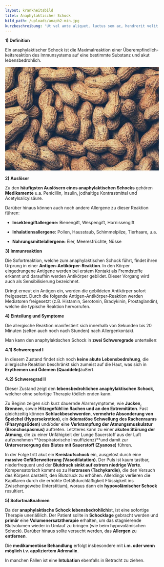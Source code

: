 ```yaml
---
layout: krankheitsbild
titel: Anaphylaktischer Schock
bild_path: /uploads/anaph2-min.jpg
kurzbeschreibung: 'Ut vel ante aliquet, luctus sem ac, hendrerit velit. Nunc lectus ligula, hendrerit vel nisi nec, dictum lobortis massa. Morbi posuere ante sapien, ac venenatis arcu lacinia et. Donec mattis imperdiet rhoncus. Vivamus facilisis et urna ut ornare. Integer placerat eu turpis non luctus. Ut et magna eu nibh mollis cursus. Sed consectetur nec lacus et bibendum. Etiam bibendum dolor et neque mattis, non pellentesque velit venenatis. In hac habitasse platea dictumst. Nunc vitae ante nisi. Sed facilisis odio nec ante ultrices mattis. Integer eget blandit tortor, in rutrum orci. In ac egestas velit. Duis mattis velit finibus tincidunt sagittis.'
---
```



**1) Definition**

Ein anaphylaktischer Schock ist die Maximalreaktion einer &Uuml;berempfindlich- keitsreaktion des Immunsystems auf eine bestimmte Substanz und akut lebensbedrohlich.

![](/uploads/versions/anaph2-min---x----800-535x---.jpg)

**2) Ausl&ouml;ser**

Zu den **h&auml;ufigsten Ausl&ouml;sern eines anaphylaktischen Schocks** geh&ouml;ren **Medikamente** u.a. Penicillin, Insulin, jodhaltige Kontrastmittel und Acetylsalicyls&auml;ure.

Dar&uuml;ber hinaus k&ouml;nnen auch noch andere Allergene zu dieser Reaktion f&uuml;hren:

* **Insektengiftallergene:** Bienengift, Wespengift, Hornissengift

* **Inhalationsallergene:** Pollen, Hausstaub, Schimmelpilze, Tierhaare, u.a.

* **Nahrungsmittelallergene:** Eier, Meeresfr&uuml;chte, N&uuml;sse

**3) Immunreaktion**

Die Sofortreaktion, welche zum anaphylaktischen Schock f&uuml;hrt, findet ihren Urprung in einer **Antigen-Antik&ouml;rper-Reaktion**. In den K&ouml;rper eingedrungene Antigene werden bei erstem Kontakt als Fremdstoffe erkannt und daraufhin werden Antik&ouml;rper gebildet. Dieser Vorgang wird auch als Sensibilisierung bezeichnet.

Dringt erneut ein Antigen ein, werden die gebildeten Antik&ouml;rper sofort freigesetzt. Durch die folgende Antigen-Antik&ouml;rper-Reaktion werden Mediatoren freigesetzt (z.B. Histamin, Serotonin, Bradykinin, Prostaglandin), welche die typische Reaktion hervorrufen.

**4) Einteilung und Symptome**

Die allergische Reaktion manifestiert sich innerhalb von Sekunden bis 20 Minuten (selten auch noch nach Stunden) nach Allergenkontakt.

Man kann den anaphylaktischen Schock in **zwei Schweregrade** unterteilen:

**4.1) Schweregrad I**

In diesem Zustand findet sich noch **keine akute Lebensbedrohung**, die allergische Reaktion beschr&auml;nkt sich zumeist auf die Haut, was sich in **Erythemen und &Ouml;demen (Quaddeln)**&auml;u&szlig;ert.

**4.2) Schweregrad II**

Dieser Zustand zeigt den **lebensbedrohlichen anaphylaktischen Schock**, welcher ohne sofortige Therapie t&ouml;dlich enden kann.

Zu Beginn zeigen sich kurz dauernde Alarmsymptome, wie **Jucken, Brennen,** sowie **Hitzegef&uuml;hl im Rachen und an den Extremit&auml;ten**. Fast gleichzeitig k&ouml;nnen **Schluckbeschwerden**, **vermehrte Absonderung von Speichel (Hypersekretion)**, ein **&ouml;demat&ouml;se Schwellung des Rachenraums (Pharyngs&ouml;dem)** und/oder eine **Verkrampfung der Atmungsmuskulatur (Bronchospasmus)** auftreten. Letzteres kann zu einer **akuten St&ouml;rung der Atmung**, die zu einer Unf&auml;higkeit der Lunge Sauerstoff aus der Luft aufzunehmen **(respiratorische Insuffizienz)**und damit zur **Unterversorgung des Blutes mit Sauerstoff (Zyanose)** f&uuml;hren.

In der Folge tritt akut ein **Kreislaufschock** ein, ausgel&ouml;st durch eine **massive Gef&auml;&szlig;erweiterung (Vasodilatation)**. Der Puls ist kaum tastbar, niederfrequent und der **Blutdruck sinkt auf extrem niedrige Werte**. Kompensatorisch kommt es zu **Herzrasen (Tachykardie)**, die den Versuch des K&ouml;rpers darstellt, den Blutdruck zu erh&ouml;hen. Allerdings verlieren die Kapillaren durch die erh&ouml;hte Gef&auml;&szlig;durchl&auml;&szlig;igkeit Fl&uuml;ssigkeit ins Zwischengewebe (Interstitium), woraus dann ein **hypovol&auml;mischer Schock** resultiert.

**5) Sofortma&szlig;nahmen**

Da der **anaphylaktische Schock lebensbedrohlich**ist, ist eine sofortige Therapie unerl&auml;&szlig;lich. Der Patient sollte in **Schocklage** gebracht werden und **prim&auml;r** eine **Volumenersatztherapie** erhalten, um das stagnierende Blutvolumen wieder in Umlauf zu bringen (wie beim hypovol&auml;mischen Schock). Dar&uuml;ber hinaus sollte versucht werden, das **Allergen** zu **entfernen**.

Die **medikament&ouml;se Behandlung** erfolgt insbesondere mit **i.m. oder wenn m&ouml;glich i.v. appliziertem Adrenalin**.

In manchen F&auml;llen ist eine **Intubation** ebenfalls in Betracht zu ziehen.